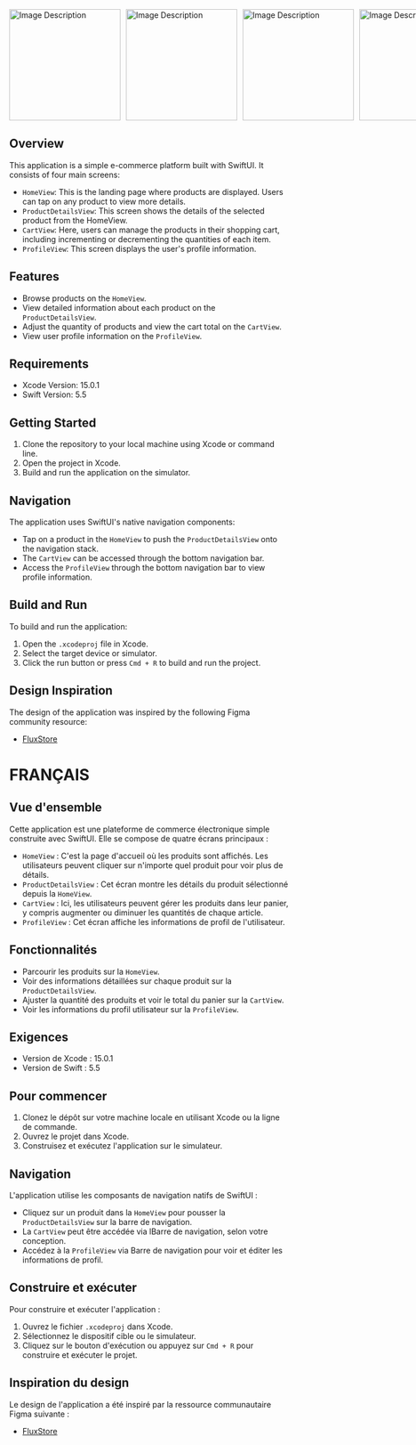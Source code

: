 <div style="display: flex;">
    <img src="https://i.imgur.com/hp4b2CE.jpeg" alt="Image Description" width="200" style="margin-right: 10px;">
    <img src="https://i.imgur.com/eMUFFSk.jpeg" alt="Image Description" width="200" style="margin-right: 10px;">
    <img src="https://i.imgur.com/XPs7KyY.jpeg" alt="Image Description" width="200" style="margin-right: 10px;">
    <img src="https://i.imgur.com/nPH2CrI.jpeg" alt="Image Description" width="200" style="margin-right: 10px;">
    <img src="https://i.imgur.com/0RnAfpd.jpeg" alt="Image Description" width="200">
</div>


## Overview

This application is a simple e-commerce platform built with SwiftUI. It consists of four main screens:

- `HomeView`: This is the landing page where products are displayed. Users can tap on any product to view more details.
- `ProductDetailsView`: This screen shows the details of the selected product from the HomeView.
- `CartView`: Here, users can manage the products in their shopping cart, including incrementing or decrementing the quantities of each item.
- `ProfileView`: This screen displays the user's profile information.

## Features

- Browse products on the `HomeView`.
- View detailed information about each product on the `ProductDetailsView`.
- Adjust the quantity of products and view the cart total on the `CartView`.
- View user profile information on the `ProfileView`.

## Requirements

- Xcode Version: 15.0.1
- Swift Version: 5.5

## Getting Started

1. Clone the repository to your local machine using Xcode or command line.
2. Open the project in Xcode.
3. Build and run the application on the simulator.

## Navigation

The application uses SwiftUI's native navigation components:

- Tap on a product in the `HomeView` to push the `ProductDetailsView` onto the navigation stack.
- The `CartView` can be accessed through the bottom navigation bar.
- Access the `ProfileView` through the bottom navigation bar to view profile information.

## Build and Run

To build and run the application:

1. Open the `.xcodeproj` file in Xcode.
2. Select the target device or simulator.
3. Click the run button or press `Cmd + R` to build and run the project.

## Design Inspiration

The design of the application was inspired by the following Figma community resource:

- [FluxStore](https://www.figma.com/file/fkxlEILzjRWleJugzMqSFp/FluxStore-(Community)?type=design&node-id=8782-2168&mode=design&t=vNF0waEUMUevRYXH-0)



# FRANÇAIS

## Vue d'ensemble

Cette application est une plateforme de commerce électronique simple construite avec SwiftUI. Elle se compose de quatre écrans principaux :

- `HomeView` : C'est la page d'accueil où les produits sont affichés. Les utilisateurs peuvent cliquer sur n'importe quel produit pour voir plus de détails.
- `ProductDetailsView` : Cet écran montre les détails du produit sélectionné depuis la `HomeView`.
- `CartView` : Ici, les utilisateurs peuvent gérer les produits dans leur panier, y compris augmenter ou diminuer les quantités de chaque article.
- `ProfileView` : Cet écran affiche les informations de profil de l'utilisateur.

## Fonctionnalités

- Parcourir les produits sur la `HomeView`.
- Voir des informations détaillées sur chaque produit sur la `ProductDetailsView`.
- Ajuster la quantité des produits et voir le total du panier sur la `CartView`.
- Voir les informations du profil utilisateur sur la `ProfileView`.

## Exigences

- Version de Xcode : 15.0.1
- Version de Swift : 5.5

## Pour commencer

1. Clonez le dépôt sur votre machine locale en utilisant Xcode ou la ligne de commande.
2. Ouvrez le projet dans Xcode.
3. Construisez et exécutez l'application sur le simulateur.

## Navigation

L'application utilise les composants de navigation natifs de SwiftUI :

- Cliquez sur un produit dans la `HomeView` pour pousser la `ProductDetailsView` sur la barre de navigation.
- La `CartView` peut être accédée via lBarre de navigation, selon votre conception.
- Accédez à la `ProfileView` via Barre de navigation pour voir et éditer les informations de profil.

## Construire et exécuter

Pour construire et exécuter l'application :

1. Ouvrez le fichier `.xcodeproj` dans Xcode.
2. Sélectionnez le dispositif cible ou le simulateur.
3. Cliquez sur le bouton d'exécution ou appuyez sur `Cmd + R` pour construire et exécuter le projet.

## Inspiration du design

Le design de l'application a été inspiré par la ressource communautaire Figma suivante :

- [FluxStore](https://www.figma.com/file/fkxlEILzjRWleJugzMqSFp/FluxStore-(Community)?type=design&node-id=8782-2168&mode=design&t=vNF0waEUMUevRYXH-0)



